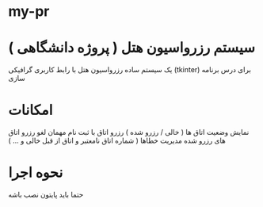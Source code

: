 # my-pr
# سیستم رزرواسیون هتل ( پروژه دانشگاهی )
یک سیستم ساده رزرواسیون هتل با رابط کاربری گرافیکی (tkinter) برای درس برنامه سازی 

# امکانات 
نمایش وضعیت اتاق ها ( خالی / رزرو شده )
رزرو اتاق با ثبت نام مهمان 
لغو رزرو اتاق های رزرو شده 
مدیریت خطاها ( شماره اتاق نامعتبر و اتاق از قبل خالی و ... )
 # نحوه اجرا 
 حتما باید پایتون نصب باشه 

